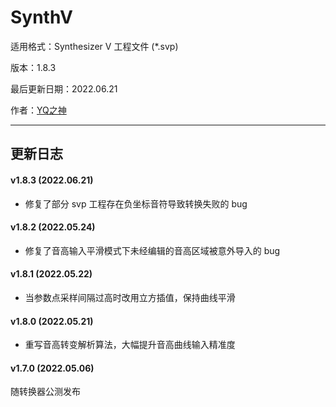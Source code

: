 # SynthV

适用格式：Synthesizer V 工程文件 (*.svp)

版本：1.8.3

最后更新日期：2022.06.21

作者：[YQ之神](https://space.bilibili.com/102844209)

-----

## 更新日志

#### v1.8.3 (2022.06.21)

- 修复了部分 svp 工程存在负坐标音符导致转换失败的 bug

#### v1.8.2 (2022.05.24)

- 修复了音高输入平滑模式下未经编辑的音高区域被意外导入的 bug

#### v1.8.1 (2022.05.22)

- 当参数点采样间隔过高时改用立方插值，保持曲线平滑

#### v1.8.0 (2022.05.21)

- 重写音高转变解析算法，大幅提升音高曲线输入精准度

#### v1.7.0 (2022.05.06)

随转换器公测发布
